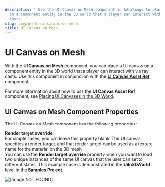 ```yaml
---
description: ' Use the UI Canvas on Mesh component in &ALYlong; to place a UI canvas
  on a component entity in the 3D world that a player can interact with using ray
  casts. '
slug: component-ui-canvas-on-mesh
title: UI Canvas on Mesh
---
```

# UI Canvas on Mesh<a name="component-ui-canvas-on-mesh"></a>

With the **UI Canvas on Mesh** component, you can place a UI canvas on a component entity in the 3D world that a player can interact with via ray casts\. Use this component in conjunction with the [**UI Canvas Asset Ref**](component-ui-canvas-asset-ref.md) component\.

For more information about how to use the **UI Canvas Asset Ref** component, see [Placing UI Canvases in the 3D World](ui-editor-placing-canvases-3d.md)\.

## UI Canvas on Mesh Component Properties<a name="component-ui-canvas-on-mesh-properties"></a>

The UI Canvas on Mesh component has the following properties:

**Render target override**  
For simple cases, you can leave this property blank\. The UI canvas specifies a render target, and that render target can be used as a texture name for the material on the 3D mesh\.  
You can use the **Render target override** property when you want to load two unique instances of the same UI canvas that the user can set to different states\. This example case is demonstrated in the **UiIn3DWorld** level in the **Samples Project**\.

![\[Image NOT FOUND\]](/images/userguide/component/ui_canvas/component-ui-canvas-on-mesh-properties2.png)